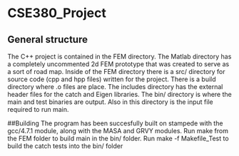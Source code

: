 # CSE380_Project
## General structure
The C++ project is contained in the FEM directory.  The Matlab directory has a completely uncommented 2d FEM
prototype that was created to serve as a sort of road map.
Inside of the FEM directory there is a src/ directory for source code (cpp and hpp files) written for the
project.  There is a build directory where .o files are place.  The includes directory has the external header
files for the catch and Eigen libraries.  The bin/ directory is where the main and test binaries are output.
Also in this directory is the input file required to run main.

##Building
The program has been succesfully built on stampede with the gcc/4.7.1 module, along with the MASA and GRVY
modules.  Run make from the FEM folder to build main in the bin/ folder.  Run make -f Makefile\_Test to build
the catch tests into the bin/ folder
